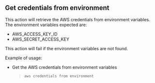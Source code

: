 ## Get credentials from environment

This action will retrieve the AWS credentials from environment variables. The environment variables expected are:

- AWS_ACCESS_KEY_ID
- AWS_SECRET_ACCESS_KEY

This action will fail if the environment variables are not found.

Example of usage:

- Get the AWS credentials from environment variables

    > `aws credentials from environment`